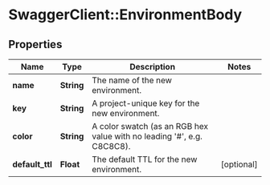 # SwaggerClient::EnvironmentBody

## Properties
Name | Type | Description | Notes
------------ | ------------- | ------------- | -------------
**name** | **String** | The name of the new environment. | 
**key** | **String** | A project-unique key for the new environment. | 
**color** | **String** | A color swatch (as an RGB hex value with no leading &#39;#&#39;, e.g. C8C8C8). | 
**default_ttl** | **Float** | The default TTL for the new environment. | [optional] 


